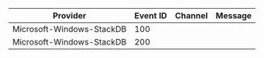 Provider                   |  Event ID  |  Channel  |  Message
---------------------------|------------|-----------|---------
Microsoft-Windows-StackDB  |  100       |           |
Microsoft-Windows-StackDB  |  200       |           |
